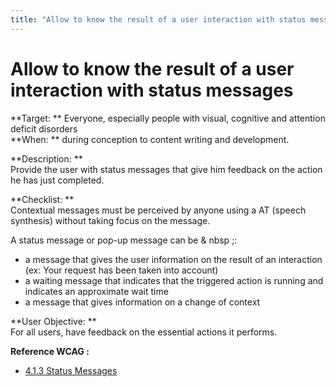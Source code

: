 ```yaml
---
title: "Allow to know the result of a user interaction with status messages"
---
```


# Allow to know the result of a user interaction with status messages

**Target: ** Everyone, especially people with visual, cognitive and attention deficit disorders  
**When: ** during conception to content writing and development.

**Description: **  
Provide the user with status messages that give him feedback on the action he has just completed.

**Checklist: **  
   Contextual messages must be perceived by anyone using a <abbr>AT</abbr> (speech synthesis) without taking focus on the message.
   
   A status message or pop-up message can be & nbsp ;:
- a message that gives the user information on the result of an interaction (ex: Your request has been taken into account)
- a waiting message that indicates that the triggered action is running and indicates an approximate wait time
- a message that gives information on a change of context

**User Objective: **  
    For all users, have feedback on the essential actions it performs.

**Reference <abbr>WCAG</abbr>&nbsp;:**  
- <a href="https://www.w3.org/TR/WCAG21/#status-messages">4.1.3 Status Messages</a>
